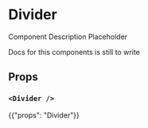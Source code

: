 # Divider

<p class="description">Component Description Placeholder</p>

Docs for this components is still to write

## Props

### `<Divider />`

{{"props": "Divider"}}